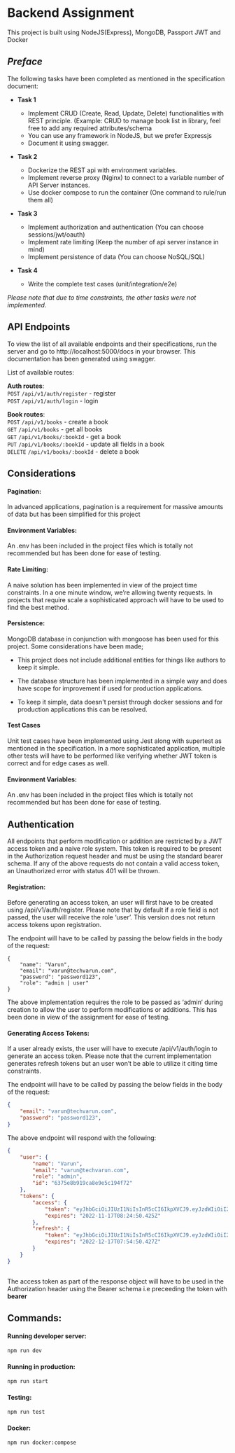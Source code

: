 # Backend Assignment

This project is built using NodeJS(Express), MongoDB, Passport JWT and Docker

## *Preface*
The following tasks have been completed as mentioned in the specification document:

- **Task 1**
  - Implement CRUD (Create, Read, Update, Delete) functionalities with REST principle. (Example: CRUD to manage book list in library, feel free to add any required attributes/schema
  - You can use any framework in NodeJS, but we prefer Expressjs 
  - Document it using swagger. 

- **Task 2**
  - Dockerize the REST api with environment variables.  
  - Implement reverse proxy (Nginx) to connect to a variable number of API Server instances. 
  - Use docker compose to run the container (One command to rule/run them all) 

- **Task 3**
  - Implement authorization and authentication (You can choose sessions/jwt/oauth) 
  - Implement rate limiting (Keep the number of api server instance in mind) 
  - Implement persistence of data (You can choose NoSQL/SQL) 

- **Task 4**  
  - Write the complete test cases (unit/integration/e2e) 


*Please note that due to time constraints, the other tasks were not implemented.*


## API Endpoints

To view the list of all available endpoints and their specifications, run the server and go to http://localhost:5000/docs in your browser. This documentation has been generated using swagger.

List of available routes:

**Auth routes**:\
`POST`  `/api/v1/auth/register` - register\
`POST`  `/api/v1/auth/login` - login

**Book routes**:\
`POST` `/api/v1/books` - create a book\
`GET`  `/api/v1/books` - get all books\
`GET`  `/api/v1/books/:bookId` -  get a book\
`PUT`  `/api/v1/books/:bookId` - update all fields in a book\
`DELETE`  `/api/v1/books/:bookId` - delete a book


## Considerations

#### Pagination:

In advanced applications, pagination is a requirement for massive amounts of data but has been simplified for this project

#### Environment Variables:

An .env has been included in the project files which is totally not recommended but has been done for ease of testing. 

#### Rate Limiting:

A naive solution has been implemented in view of the project time constraints. In a one minute window, we’re allowing twenty requests. In projects that require scale a sophisticated approach will have to be used to find the best method. 

#### Persistence:

MongoDB database in conjunction with mongoose has been used for this project. Some considerations have been made;

- This project does not include additional entities for things like authors to keep it simple.

- The database structure has been implemented in a simple way and does have scope for improvement if used for production applications.

- To keep it simple, data doesn't persist through docker sessions and for production applications this can be resolved.
 
#### Test Cases

Unit test cases have been implemented using Jest along with supertest as mentioned in the specification. In a more sophisticated application, multiple other tests will have to be performed like verifying whether JWT token is correct and for edge cases as well.

#### Environment Variables:

An .env has been included in the project files which is totally not recommended but has been done for ease of testing. 

## Authentication

All endpoints that perform modification or addition are restricted by a JWT access token and a naive role system. This token is required to be present in the Authorization request header and must be using the standard bearer schema.  If any of the above requests do not contain a valid access token, an Unauthorized error with status 401 will be thrown.

#### Registration:

Before generating an access token, an user will first have to be created using  /api/v1/auth/register. Please note that by default if a role field is not passed, the user will receive the role ‘user’. This version does not return access tokens upon registration.

The endpoint will have to be called by passing the below fields in the body of the request:

```
{
    "name": "Varun",
    "email": "varun@techvarun.com",
    "password": "password123",
    "role": "admin | user"
}

```
The above implementation requires the role to be passed as ‘admin‘ during creation to allow the user to perform modifications or additions. This has been done in view of the assignment for ease of testing.
 
#### Generating Access Tokens:

If a user already exists, the user will have to execute /api/v1/auth/login to generate an access token. Please note that the current implementation generates refresh tokens but an user won’t be able to utilize it citing time constraints.

The endpoint will have to be called by passing the below fields in the body of the request:

```json
{
    "email": "varun@techvarun.com",
    "password": "password123",
}
```

The above endpoint will respond with the following:

```json
{
    "user": {
        "name": "Varun",
        "email": "varun@techvarun.com",
        "role": "admin",
        "id": "6375e8b919ca8e9e5c194f72"
    },
    "tokens": {
        "access": {
            "token": "eyJhbGciOiJIUzI1NiIsInR5cCI6IkpXVCJ9.eyJzdWIiOiI2Mzc1ZThiOTE5Y2E4ZTllNWMxOTRmNzIiLCJpYXQiOjE2Njg2NzE2OTAsImV4cCI6MTY2ODY3MzQ5MCwidHlwZSI6ImFjY2VzcyJ9.c3RJBNeFyiphrc0iLa_qBoT-r85TWx7Wpc5H0U7wNOc",
            "expires": "2022-11-17T08:24:50.425Z"
        },
        "refresh": {
            "token": "eyJhbGciOiJIUzI1NiIsInR5cCI6IkpXVCJ9.eyJzdWIiOiI2Mzc1ZThiOTE5Y2E4ZTllNWMxOTRmNzIiLCJpYXQiOjE2Njg2NzE2OTAsImV4cCI6MTY3MTI2MzY5MCwidHlwZSI6InJlZnJlc2gifQ.CYsxFp1gNPia8irL0OMg-NkTjT_wns9cCEnLVauS3Bk",
            "expires": "2022-12-17T07:54:50.427Z"
        }
    }
}
 
```
The access token as part of the response object will have to be used in the Authorization header using the Bearer schema i.e preceeding the token with **bearer**

## Commands:

#### Running developer server:
```bash
npm run dev
```
#### Running in production:
```bash
npm run start
```

#### Testing:
```bash
npm run test
```

#### Docker:
```bash
npm run docker:compose
```
